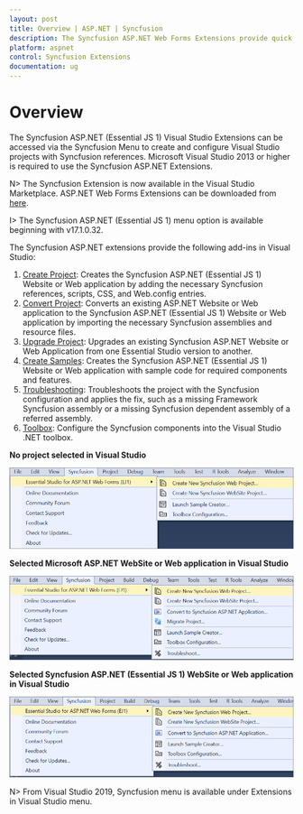 ```yaml
---
layout: post
title: Overview | ASP.NET | Syncfusion
description: The Syncfusion ASP.NET Web Forms Extensions provide quick access to create or configure the Syncfusion ASP.NET projects along with Essential JS 1 components
platform: aspnet
control: Syncfusion Extensions
documentation: ug
---
```


# Overview

The Syncfusion ASP.NET (Essential JS 1) Visual Studio Extensions can be accessed via the Syncfusion Menu to create and configure Visual Studio projects with Syncfusion references. Microsoft Visual Studio 2013 or higher is required to use the Syncfusion ASP.NET Extensions.

N> The Syncfusion Extension is now available in the Visual Studio Marketplace. ASP.NET Web Forms Extensions can be downloaded from [here](https://marketplace.visualstudio.com/items?itemName=SyncfusionInc.ASPNET-Web-Forms-Extensions).

I> The Syncfusion ASP.NET (Essential JS 1) menu option is available beginning with v17.1.0.32.

The Syncfusion ASP.NET extensions provide the following add-ins in Visual Studio:

1.	[Create Project](/aspnet/Visual-Studio-Integration/VS2019-Extensions/Create-Project): Creates the Syncfusion ASP.NET (Essential JS 1) Website or Web application by adding the necessary Syncfusion references, scripts, CSS, and Web.config entries.
2.	[Convert Project](/aspnet/Visual-Studio-Integration/VS2019-Extensions/Convert-Project): Converts an existing ASP.NET Website or Web application to the Syncfusion ASP.NET (Essential JS 1) Website or Web application by importing the necessary Syncfusion assemblies and resource files.
3.	[Upgrade Project](/aspnet/Visual-Studio-Integration/VS2019-Extensions/Upgrade-Project): Upgrades an existing Syncfusion ASP.NET Website or Web Application from one Essential Studio version to another.
4.	[Create Samples](/aspnet/Visual-Studio-Integration/VS2019-Extensions/Create-Samples): Creates the Syncfusion ASP.NET (Essential JS 1) Website or Web application with sample code for required components and features.
5.	[Troubleshooting](/aspnet/Visual-Studio-Integration/VS2019-Extensions/Troubleshooting): Troubleshoots the project with the Syncfusion configuration and applies the fix, such as a missing Framework Syncfusion assembly or a missing Syncfusion dependent assembly of a referred assembly.
6.	[Toolbox](/aspnet/Visual-Studio-Integration/Toolbox-Configuration): Configure the Syncfusion components into the Visual Studio .NET toolbox.

**No project selected in Visual Studio**

![Syncfusion Menu when No project selected in Visual Studio](Overview-images/Syncfusion_Menu_OverView1.png)

**Selected Microsoft ASP.NET WebSite or Web application in Visual Studio**

![Syncfusion Menu when Selected Microsoft ASP.NET application in Visual Studio](Overview-images/Syncfusion_Menu_OverView2.png)

**Selected Syncfusion ASP.NET (Essential JS 1) WebSite or Web application in Visual Studio**

![Syncfusion Menu when Selected Synfusion ASP.NET EJ1 application in Visual Studio](Overview-images/Syncfusion_Menu_OverView3.png)

N> From Visual Studio 2019, Syncfusion menu is available under Extensions in Visual Studio menu.



